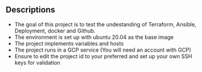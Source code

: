 ## Descriptions

* The goal of this project is to test the undestanding of Terraform, Ansible, Deployment, docker and Github.
* The environment is set up with ubuntu 20.04 as the base image
* The project implements variables and hosts
* The project runs in a GCP service (You will need an account with GCP)
* Ensure to edit the project id to your preferred and set up your own SSH keys for validation